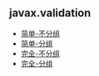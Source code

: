 ## javax.validation

* [简单-不分组](javax_validation_simple.md)
* [简单-分组](javax_validation_simple_group.md)
* [完全-不分组](javax_validation_ultimate.md)
* [完全-分组](javax_validation_ultimate_group.md)
